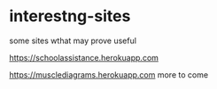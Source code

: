 # interestng-sites
some sites wthat may prove useful

https://schoolassistance.herokuapp.com

https://musclediagrams.herokuapp.com
more to come
